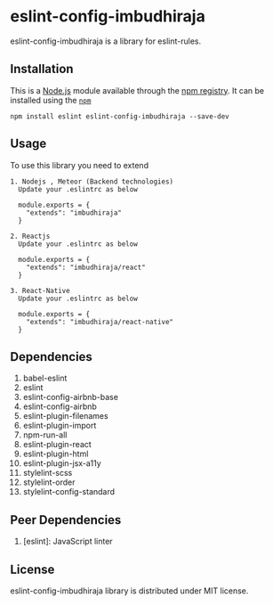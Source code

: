 # eslint-config-imbudhiraja

eslint-config-imbudhiraja is a library for eslint-rules.

## Installation

This is a [Node.js](https://nodejs.org/) module available through the [npm registry](https://docs.npmjs.com/misc/registry). It can be installed using the [`npm`](https://docs.npmjs.com/getting-started/installing-npm-packages-locally)

```node
npm install eslint eslint-config-imbudhiraja --save-dev
```

## Usage

To use this library you need to extend

```
1. Nodejs , Meteor (Backend technologies)
  Update your .eslintrc as below

  module.exports = {
    "extends": "imbudhiraja"
  }

2. Reactjs
  Update your .eslintrc as below

  module.exports = {
    "extends": "imbudhiraja/react"
  }

3. React-Native
  Update your .eslintrc as below

  module.exports = {
    "extends": "imbudhiraja/react-native"
  }

```

## Dependencies

1.  babel-eslint
2.  eslint
3.  eslint-config-airbnb-base
4.  eslint-config-airbnb
5.  eslint-plugin-filenames
6.  eslint-plugin-import
8.  npm-run-all
9. eslint-plugin-react
10. eslint-plugin-html
11. eslint-plugin-jsx-a11y
12. stylelint-scss
13. stylelint-order
14. stylelint-config-standard

## Peer Dependencies

1. [eslint]: JavaScript linter

## License

eslint-config-imbudhiraja library is distributed under MIT license.
